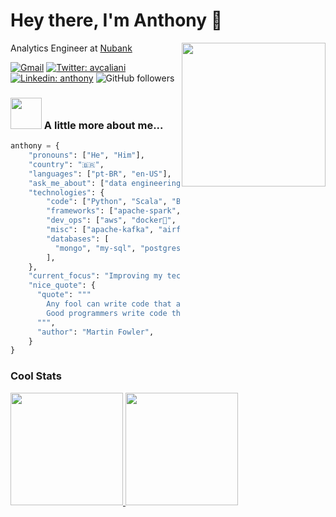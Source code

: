# Hey there, I'm Anthony 👋

<img align='right' src="https://media.giphy.com/media/M9gbBd9nbDrOTu1Mqx/giphy.gif" width="230">

Analytics Engineer at [Nubank](https://github.com/nubank)

[![Gmail](https://img.shields.io/badge/-email-red?style=flat-square&logo=gmail&logoColor=white)](mailto:avcaliani.it@gmail.com)
[![Twitter: avcaliani](https://img.shields.io/badge/-avcaliani-1d9bf0?style=flat-square&logo=Twitter&logoColor=white)](https://twitter.com/avcaliani)
[![Linkedin: anthony](https://img.shields.io/badge/-anthony-blue?style=flat-square&logo=Linkedin&logoColor=white)](https://www.linkedin.com/in/anthonycaliani)
![GitHub followers](https://img.shields.io/github/followers/avcaliani?label=Follow&style=social)

### <img src="https://media.giphy.com/media/VgCDAzcKvsR6OM0uWg/giphy.gif" width="50"> A little more about me...  

```python
anthony = {
    "pronouns": ["He", "Him"],
    "country": "🇧🇷",
    "languages": ["pt-BR", "en-US"], 
    "ask_me_about": ["data engineering", "back-end", "tech", "e-sports (counter strike)"],
    "technologies": {
        "code": ["Python", "Scala", "Bash"],
        "frameworks": ["apache-spark", "pandas", "fast-api"],
        "dev_ops": ["aws", "docker🐳", "google-cloud"],
        "misc": ["apache-kafka", "airflow"],
        "databases": [
          "mongo", "my-sql", "postgresql", "bigquery", "dynamo-db"
        ],
    },
    "current_focus": "Improving my tech and leadership skills 🚀",
    "nice_quote": {
      "quote": """
        Any fool can write code that a computer can understand. 
        Good programmers write code that humans can understand.
      """,
      "author": "Martin Fowler",
    }
}
```

### Cool Stats

<div>
<a href="https://github.com/avcaliani">
<img height="180em" src="https://github-readme-stats.vercel.app/api/top-langs/?username=avcaliani&layout=compact&langs_count=7"/>
<img height="180em" src="https://github-readme-stats.vercel.app/api?username=avcaliani&show_icons=true&include_all_commits=true&count_private=false"/>
</div>

<!--
References:
  - https://www.alura.com.br/artigos/como-criar-um-readme-para-seu-perfil-github
  - https://github.com/anmol098/anmol098
-->
